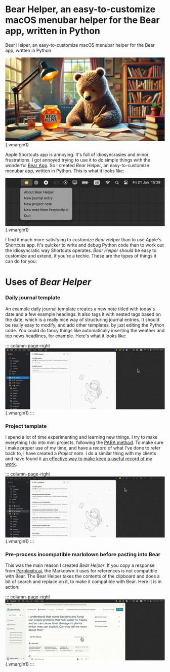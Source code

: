 # Bear Helper, an easy-to-customize macOS menubar helper for the Bear app, written in Python
Bear Helper, an easy-to-customize macOS menubar helper for the Bear app, written in Python

![](bear-helper-poster.jpg){.vmargin1}

Apple Shortcuts app is annoying. It's full of idiosyncrasies and minor frustrations. I got annoyed trying to use it to do simple things with the wonderful [Bear App](https://bear.app). So I created _Bear Helper_, an easy-to-customize menubar app, written in Python. This is what it looks like:  

![](screenshot.gif){.vmargin1}

I find it much more satisfying to customize _Bear Helper_ than to use Apple's Shortcuts app. It's quicker to write and debug Python code than to work out the idiosyncratic way  Shortcuts operates. _Bear Helper_ should be  easy to customize and extend, if you're a techie. These are the types of things it can do for you:

# Uses of _Bear Helper_

### Daily journal template

An example daily journal template creates a new note titled with today's date and a few example headings. It also tags it with nested tags based on the date, which is a really nice way of structuring journal entries.  It should be really easy to modify, and add other templates, by just editing the Python code. You could do fancy things like automatically inserting the weather and top news headlines, for example. Here's what it looks like:

::: column-page-right
![](demo3.gif){.vmargin1}
:::

### Project template

I spend a lot of time experimenting and learning new things. I try to make everything I do into mini projects, following the [PARA method](https://fortelabs.com/blog/para/). To make sure I make proper use of my time, and have a record of what I've done to refer back to, I have created a _Project note_. I do a similar thing with my clients and have found it [an effective way to make keep a useful record of my work](/technical/regular-note-taking/). 

::: column-page-right
![](demo4.gif){.vmargin1}
:::

### Pre-process incompatible markdown before pasting into Bear

This was the main reason I created _Bear Helper_. If you copy a response from [Perplexity.ai](https://www.perplexity.ai), the Markdown it uses for references is not compatible with Bear. The Bear Helper takes the contents of the clipboard and does a bit of search and replace on it, to make it compatible with Bear. Here it is in action:

::: column-page-right
![](demo5.gif){.vmargin1}
:::
